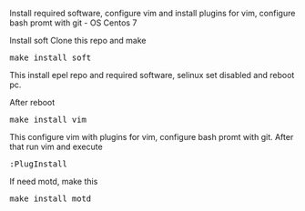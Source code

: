 Install required software, configure vim and install plugins for vim, configure bash promt with git - OS Centos 7

Install soft
Clone this repo and make
<pre>make install_soft </pre>

This install epel repo and required software, selinux set disabled and reboot pc.

After reboot 

<pre>make install_vim</pre>
This configure vim with plugins for vim, configure bash promt with git. After that run vim and execute

<pre>:PlugInstall</pre>


If need motd, make this
<pre>make install_motd</pre>
